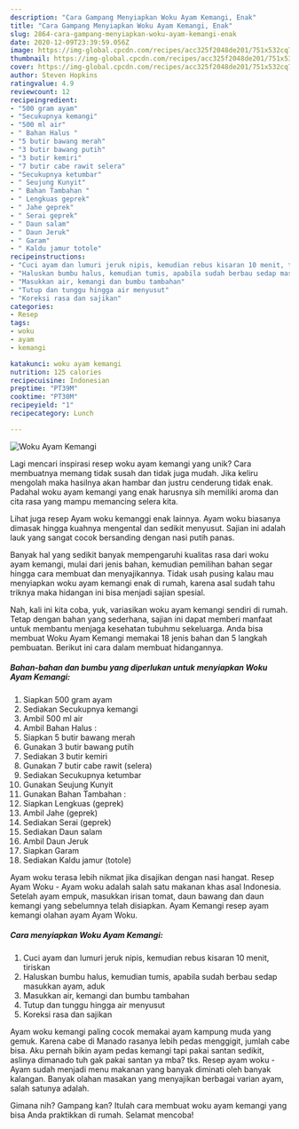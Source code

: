 ```yaml
---
description: "Cara Gampang Menyiapkan Woku Ayam Kemangi, Enak"
title: "Cara Gampang Menyiapkan Woku Ayam Kemangi, Enak"
slug: 2864-cara-gampang-menyiapkan-woku-ayam-kemangi-enak
date: 2020-12-09T23:39:59.056Z
image: https://img-global.cpcdn.com/recipes/acc325f2048de201/751x532cq70/woku-ayam-kemangi-foto-resep-utama.jpg
thumbnail: https://img-global.cpcdn.com/recipes/acc325f2048de201/751x532cq70/woku-ayam-kemangi-foto-resep-utama.jpg
cover: https://img-global.cpcdn.com/recipes/acc325f2048de201/751x532cq70/woku-ayam-kemangi-foto-resep-utama.jpg
author: Steven Hopkins
ratingvalue: 4.9
reviewcount: 12
recipeingredient:
- "500 gram ayam"
- "Secukupnya kemangi"
- "500 ml air"
- " Bahan Halus "
- "5 butir bawang merah"
- "3 butir bawang putih"
- "3 butir kemiri"
- "7 butir cabe rawit selera"
- "Secukupnya ketumbar"
- " Seujung Kunyit"
- " Bahan Tambahan "
- " Lengkuas geprek"
- " Jahe geprek"
- " Serai geprek"
- " Daun salam"
- " Daun Jeruk"
- " Garam"
- " Kaldu jamur totole"
recipeinstructions:
- "Cuci ayam dan lumuri jeruk nipis, kemudian rebus kisaran 10 menit, tiriskan"
- "Haluskan bumbu halus, kemudian tumis, apabila sudah berbau sedap masukkan ayam, aduk"
- "Masukkan air, kemangi dan bumbu tambahan"
- "Tutup dan tunggu hingga air menyusut"
- "Koreksi rasa dan sajikan"
categories:
- Resep
tags:
- woku
- ayam
- kemangi

katakunci: woku ayam kemangi 
nutrition: 125 calories
recipecuisine: Indonesian
preptime: "PT39M"
cooktime: "PT30M"
recipeyield: "1"
recipecategory: Lunch

---
```



![Woku Ayam Kemangi](https://img-global.cpcdn.com/recipes/acc325f2048de201/751x532cq70/woku-ayam-kemangi-foto-resep-utama.jpg)

Lagi mencari inspirasi resep woku ayam kemangi yang unik? Cara membuatnya memang tidak susah dan tidak juga mudah. Jika keliru mengolah maka hasilnya akan hambar dan justru cenderung tidak enak. Padahal woku ayam kemangi yang enak harusnya sih memiliki aroma dan cita rasa yang mampu memancing selera kita.

Lihat juga resep Ayam woku kemanggi enak lainnya. Ayam woku biasanya dimasak hingga kuahnya mengental dan sedikit menyusut. Sajian ini adalah lauk yang sangat cocok bersanding dengan nasi putih panas.

Banyak hal yang sedikit banyak mempengaruhi kualitas rasa dari woku ayam kemangi, mulai dari jenis bahan, kemudian pemilihan bahan segar hingga cara membuat dan menyajikannya. Tidak usah pusing kalau mau menyiapkan woku ayam kemangi enak di rumah, karena asal sudah tahu triknya maka hidangan ini bisa menjadi sajian spesial.


Nah, kali ini kita coba, yuk, variasikan woku ayam kemangi sendiri di rumah. Tetap dengan bahan yang sederhana, sajian ini dapat memberi manfaat untuk membantu menjaga kesehatan tubuhmu sekeluarga. Anda bisa membuat Woku Ayam Kemangi memakai 18 jenis bahan dan 5 langkah pembuatan. Berikut ini cara dalam membuat hidangannya.

<!--inarticleads1-->

##### Bahan-bahan dan bumbu yang diperlukan untuk menyiapkan Woku Ayam Kemangi:

1. Siapkan 500 gram ayam
1. Sediakan Secukupnya kemangi
1. Ambil 500 ml air
1. Ambil  Bahan Halus :
1. Siapkan 5 butir bawang merah
1. Gunakan 3 butir bawang putih
1. Sediakan 3 butir kemiri
1. Gunakan 7 butir cabe rawit (selera)
1. Sediakan Secukupnya ketumbar
1. Gunakan  Seujung Kunyit
1. Gunakan  Bahan Tambahan :
1. Siapkan  Lengkuas (geprek)
1. Ambil  Jahe (geprek)
1. Sediakan  Serai (geprek)
1. Sediakan  Daun salam
1. Ambil  Daun Jeruk
1. Siapkan  Garam
1. Sediakan  Kaldu jamur (totole)


Ayam woku terasa lebih nikmat jika disajikan dengan nasi hangat. Resep Ayam Woku - Ayam woku adalah salah satu makanan khas asal Indonesia. Setelah ayam empuk, masukkan irisan tomat, daun bawang dan daun kemangi yang sebelumnya telah disiapkan. Ayam Kemangi resep ayam kemangi olahan ayam Ayam Woku. 

<!--inarticleads2-->

##### Cara menyiapkan Woku Ayam Kemangi:

1. Cuci ayam dan lumuri jeruk nipis, kemudian rebus kisaran 10 menit, tiriskan
1. Haluskan bumbu halus, kemudian tumis, apabila sudah berbau sedap masukkan ayam, aduk
1. Masukkan air, kemangi dan bumbu tambahan
1. Tutup dan tunggu hingga air menyusut
1. Koreksi rasa dan sajikan


Ayam woku kemangi paling cocok memakai ayam kampung muda yang gemuk. Karena cabe di Manado rasanya lebih pedas menggigit, jumlah cabe bisa. Aku pernah bikin ayam pedas kemangi tapi pakai santan sedikit, aslinya dimanado tuh gak pakai santan ya mba? tks. Resep ayam woku - Ayam sudah menjadi menu makanan yang banyak diminati oleh banyak kalangan. Banyak olahan masakan yang menyajikan berbagai varian ayam, salah satunya adalah. 

Gimana nih? Gampang kan? Itulah cara membuat woku ayam kemangi yang bisa Anda praktikkan di rumah. Selamat mencoba!
